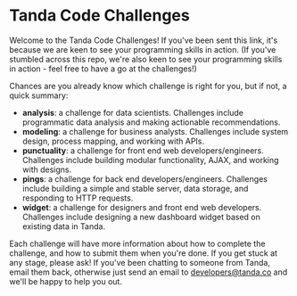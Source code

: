 Tanda Code Challenges
=================================

Welcome to the Tanda Code Challenges! If you've been sent this link, it's because we are keen to see your programming skills in action. (If you've stumbled across this repo, we're also keen to see your programming skills in action - feel free to have a go at the challenges!)

Chances are you already know which challenge is right for you, but if not, a quick summary:

- **analysis**: a challenge for data scientists. Challenges include programmatic data analysis and making actionable recommendations.
- **modeling**: a challenge for business analysts. Challenges include system design, process mapping, and working with APIs.
- **punctuality**: a challenge for front end web developers/engineers. Challenges include building modular functionality, AJAX, and working with designs.
- **pings**: a challenge for back end developers/engineers. Challenges include building a simple and stable server, data storage, and responding to HTTP requests.
- **widget**: a challenge for designers and front end web developers. Challenges include designing a new dashboard widget based on existing data in Tanda.

Each challenge will have more information about how to complete the challenge, and how to submit them when you're done. If you get stuck at any stage, please ask! If you've been chatting to someone from Tanda, email them back, otherwise just send an email to developers@tanda.co and we'll be happy to help you out.